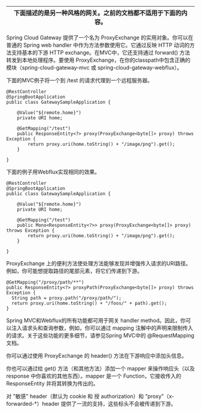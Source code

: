 | 下面描述的是另一种风格的网关。之前的文档都不适用于下面的内容。 |
| --- |


Spring Cloud Gateway 提供了一个名为 ProxyExchange 的实用对象。你可以在普通的 Spring web handler 中作为方法参数使用它。它通过反映 HTTP 动词的方法支持基本的下游 HTTP exchange。在MVC中，它还支持通过 forward() 方法转发到本地处理程序。要使用 ProxyExchange，在你的classpath中包含正确的模块（spring-cloud-gateway-mvc 或 spring-cloud-gateway-webflux）。

下面的MVC例子将一个到 /test 的请求代理到一个远程服务器。



```plain
@RestController
@SpringBootApplication
public class GatewaySampleApplication {

    @Value("${remote.home}")
    private URI home;

    @GetMapping("/test")
    public ResponseEntity<?> proxy(ProxyExchange<byte[]> proxy) throws Exception {
        return proxy.uri(home.toString() + "/image/png").get();
    }

}
```



下面的例子用Webflux实现相同的效果。



```plain
@RestController
@SpringBootApplication
public class GatewaySampleApplication {

    @Value("${remote.home}")
    private URI home;

    @GetMapping("/test")
    public Mono<ResponseEntity<?>> proxy(ProxyExchange<byte[]> proxy) throws Exception {
        return proxy.uri(home.toString() + "/image/png").get();
    }

}
```



ProxyExchange 上的便利方法使处理方法能够发现并增强传入请求的URI路径。例如，你可能想提取路径的尾部元素，将它们传递到下游。



```plain
@GetMapping("/proxy/path/**")
public ResponseEntity<?> proxyPath(ProxyExchange<byte[]> proxy) throws Exception {
  String path = proxy.path("/proxy/path/");
  return proxy.uri(home.toString() + "/foos/" + path).get();
}
```



Spring MVC和Webflux的所有功能都可用于网关 handler method。因此，你可以注入请求头和查询参数，例如，你可以通过 mapping 注解中的声明来限制传入的请求。关于这些功能的更多细节，请参见Spring MVC中的 @RequestMapping 文档。

你可以通过使用 ProxyExchange 的 header() 方法在下游响应中添加头信息。

你也可以通过给 get() 方法（和其他方法）添加一个 mapper 来操作响应头（以及 response 中你喜欢的其他东西）。mapper 是一个 Function，它接收传入的 ResponseEntity 并将其转换为传出的。

对 "敏感" header（默认为 cookie 和 授 authorization）和 “proxy”（x-forwarded-*）header 提供了一流的支持，这些标头不会被传递到下游。


